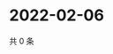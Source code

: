 # 2022-02-06

共 0 条

<!-- BEGIN WEIBO -->
<!-- 最后更新时间 Sun Feb 06 2022 06:00:47 GMT+0800 (China Standard Time) -->

<!-- END WEIBO -->
